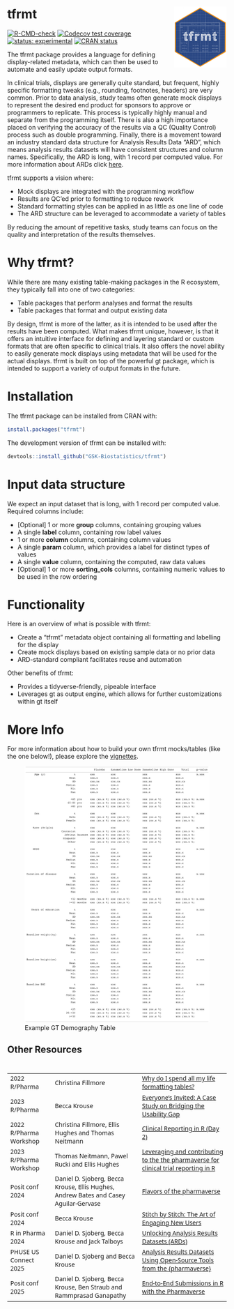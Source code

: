 
# tfrmt <a href='https://gsk-biostatistics.github.io/tfrmt/'><img src="https://raw.githubusercontent.com/GSK-Biostatistics/tfrmt/main/man/figures/tfrmt.png" align="right" alt = "tfrmt logo" style="height:139px;"/></a>

<!-- badges: start -->

[![R-CMD-check](https://github.com/GSK-Biostatistics/tfrmt/actions/workflows/R-CMD-check.yaml/badge.svg)](https://github.com/GSK-Biostatistics/tfrmt/actions/workflows/R-CMD-check.yaml)
[![Codecov test
coverage](https://codecov.io/gh/GSK-Biostatistics/tfrmt/branch/main/graph/badge.svg)](https://app.codecov.io/gh/GSK-Biostatistics/tfrmt?branch=main)
[![status:
experimental](https://github.com/GIScience/badges/raw/master/status/experimental.svg)](https://github.com/GIScience/badges#experimental)
[![CRAN
status](https://www.r-pkg.org/badges/version/tfrmt)](https://CRAN.R-project.org/package=tfrmt)
<!-- badges: end -->

The tfrmt package provides a language for defining display-related
metadata, which can then be used to automate and easily update output
formats.

In clinical trials, displays are generally quite standard, but frequent,
highly specific formatting tweaks (e.g., rounding, footnotes, headers)
are very common. Prior to data analysis, study teams often generate mock
displays to represent the desired end product for sponsors to approve or
programmers to replicate. This process is typically highly manual and
separate from the programming itself. There is also a high importance
placed on verifying the accuracy of the results via a QC (Quality
Control) process such as double programming. Finally, there is a
movement toward an industry standard data structure for Analysis Results
Data “ARD”, which means analysis results datasets will have consistent
structures and column names. Specifically, the ARD is long, with 1
record per computed value. For more information about ARDs click
[here](https://pharmasug.org/download/sde/rtp2021/PharmaSUG-NCSDE_2021-08.pdf).

tfrmt supports a vision where:

- Mock displays are integrated with the programming workflow
- Results are QC’ed prior to formatting to reduce rework
- Standard formatting styles can be applied in as little as one line of
  code
- The ARD structure can be leveraged to accommodate a variety of tables

By reducing the amount of repetitive tasks, study teams can focus on the
quality and interpretation of the results themselves.

# Why tfrmt?

While there are many existing table-making packages in the R ecosystem,
they typically fall into one of two categories:

- Table packages that perform analyses and format the results
- Table packages that format and output existing data

By design, tfrmt is more of the latter, as it is intended to be used
after the results have been computed. What makes tfrmt unique, however,
is that it offers an intuitive interface for defining and layering
standard or custom formats that are often specific to clinical trials.
It also offers the novel ability to easily generate mock displays using
metadata that will be used for the actual displays. tfrmt is built on
top of the powerful gt package, which is intended to support a variety
of output formats in the future.

# Installation

The tfrmt package can be installed from CRAN with:

``` r
install.packages("tfrmt")
```

The development version of tfrmt can be installed with:

``` r
devtools::install_github("GSK-Biostatistics/tfrmt")
```

# Input data structure

We expect an input dataset that is long, with 1 record per computed
value. Required columns include:

- \[Optional\] 1 or more **group** columns, containing grouping values
- A single **label** column, containing row label values
- 1 or more **column** columns, containing column values
- A single **param** column, which provides a label for distinct types
  of values
- A single **value** column, containing the computed, raw data values
- \[Optional\] 1 or more **sorting_cols** columns, containing numeric
  values to be used in the row ordering

# Functionality

Here is an overview of what is possible with tfrmt:

- Create a “tfrmt” metadata object containing all formatting and
  labelling for the display
- Create mock displays based on existing sample data or no prior data
- ARD-standard compliant facilitates reuse and automation

Other benefits of tfrmt:

- Provides a tidyverse-friendly, pipeable interface
- Leverages gt as output engine, which allows for further customizations
  within gt itself

# More Info

For more information about how to build your own tfrmt mocks/tables
(like the one below!), please explore the
[vignettes](https://gsk-biostatistics.github.io/tfrmt/articles/examples.html).

<figure>
<img
src="https://raw.githubusercontent.com/GSK-Biostatistics/tfrmt/main/man/figures/gt_readme.png"
alt="Example GT Demography Table" />
<figcaption aria-hidden="true">Example GT Demography Table</figcaption>
</figure>

## Other Resources

<div id="vbekmwkpwz" style="padding-left:0px;padding-right:0px;padding-top:10px;padding-bottom:10px;overflow-x:auto;overflow-y:auto;width:auto;height:auto;">
<style>#vbekmwkpwz table {
  font-family: system-ui, 'Segoe UI', Roboto, Helvetica, Arial, sans-serif, 'Apple Color Emoji', 'Segoe UI Emoji', 'Segoe UI Symbol', 'Noto Color Emoji';
  -webkit-font-smoothing: antialiased;
  -moz-osx-font-smoothing: grayscale;
}
&#10;#vbekmwkpwz thead, #vbekmwkpwz tbody, #vbekmwkpwz tfoot, #vbekmwkpwz tr, #vbekmwkpwz td, #vbekmwkpwz th {
  border-style: none;
}
&#10;#vbekmwkpwz p {
  margin: 0;
  padding: 0;
}
&#10;#vbekmwkpwz .gt_table {
  display: table;
  border-collapse: collapse;
  line-height: normal;
  margin-left: auto;
  margin-right: auto;
  color: #333333;
  font-size: 16px;
  font-weight: normal;
  font-style: normal;
  background-color: #FFFFFF;
  width: auto;
  border-top-style: solid;
  border-top-width: 2px;
  border-top-color: #A8A8A8;
  border-right-style: none;
  border-right-width: 2px;
  border-right-color: #D3D3D3;
  border-bottom-style: solid;
  border-bottom-width: 2px;
  border-bottom-color: #A8A8A8;
  border-left-style: none;
  border-left-width: 2px;
  border-left-color: #D3D3D3;
}
&#10;#vbekmwkpwz .gt_caption {
  padding-top: 4px;
  padding-bottom: 4px;
}
&#10;#vbekmwkpwz .gt_title {
  color: #333333;
  font-size: 125%;
  font-weight: initial;
  padding-top: 4px;
  padding-bottom: 4px;
  padding-left: 5px;
  padding-right: 5px;
  border-bottom-color: #FFFFFF;
  border-bottom-width: 0;
}
&#10;#vbekmwkpwz .gt_subtitle {
  color: #333333;
  font-size: 85%;
  font-weight: initial;
  padding-top: 3px;
  padding-bottom: 5px;
  padding-left: 5px;
  padding-right: 5px;
  border-top-color: #FFFFFF;
  border-top-width: 0;
}
&#10;#vbekmwkpwz .gt_heading {
  background-color: #FFFFFF;
  text-align: center;
  border-bottom-color: #FFFFFF;
  border-left-style: none;
  border-left-width: 1px;
  border-left-color: #D3D3D3;
  border-right-style: none;
  border-right-width: 1px;
  border-right-color: #D3D3D3;
}
&#10;#vbekmwkpwz .gt_bottom_border {
  border-bottom-style: solid;
  border-bottom-width: 2px;
  border-bottom-color: #D3D3D3;
}
&#10;#vbekmwkpwz .gt_col_headings {
  border-top-style: solid;
  border-top-width: 2px;
  border-top-color: #D3D3D3;
  border-bottom-style: solid;
  border-bottom-width: 2px;
  border-bottom-color: #D3D3D3;
  border-left-style: none;
  border-left-width: 1px;
  border-left-color: #D3D3D3;
  border-right-style: none;
  border-right-width: 1px;
  border-right-color: #D3D3D3;
}
&#10;#vbekmwkpwz .gt_col_heading {
  color: #333333;
  background-color: #FFFFFF;
  font-size: 100%;
  font-weight: normal;
  text-transform: inherit;
  border-left-style: none;
  border-left-width: 1px;
  border-left-color: #D3D3D3;
  border-right-style: none;
  border-right-width: 1px;
  border-right-color: #D3D3D3;
  vertical-align: bottom;
  padding-top: 5px;
  padding-bottom: 6px;
  padding-left: 5px;
  padding-right: 5px;
  overflow-x: hidden;
}
&#10;#vbekmwkpwz .gt_column_spanner_outer {
  color: #333333;
  background-color: #FFFFFF;
  font-size: 100%;
  font-weight: normal;
  text-transform: inherit;
  padding-top: 0;
  padding-bottom: 0;
  padding-left: 4px;
  padding-right: 4px;
}
&#10;#vbekmwkpwz .gt_column_spanner_outer:first-child {
  padding-left: 0;
}
&#10;#vbekmwkpwz .gt_column_spanner_outer:last-child {
  padding-right: 0;
}
&#10;#vbekmwkpwz .gt_column_spanner {
  border-bottom-style: solid;
  border-bottom-width: 2px;
  border-bottom-color: #D3D3D3;
  vertical-align: bottom;
  padding-top: 5px;
  padding-bottom: 5px;
  overflow-x: hidden;
  display: inline-block;
  width: 100%;
}
&#10;#vbekmwkpwz .gt_spanner_row {
  border-bottom-style: hidden;
}
&#10;#vbekmwkpwz .gt_group_heading {
  padding-top: 8px;
  padding-bottom: 8px;
  padding-left: 5px;
  padding-right: 5px;
  color: #333333;
  background-color: #FFFFFF;
  font-size: 100%;
  font-weight: initial;
  text-transform: inherit;
  border-top-style: solid;
  border-top-width: 2px;
  border-top-color: #D3D3D3;
  border-bottom-style: solid;
  border-bottom-width: 2px;
  border-bottom-color: #D3D3D3;
  border-left-style: none;
  border-left-width: 1px;
  border-left-color: #D3D3D3;
  border-right-style: none;
  border-right-width: 1px;
  border-right-color: #D3D3D3;
  vertical-align: middle;
  text-align: left;
}
&#10;#vbekmwkpwz .gt_empty_group_heading {
  padding: 0.5px;
  color: #333333;
  background-color: #FFFFFF;
  font-size: 100%;
  font-weight: initial;
  border-top-style: solid;
  border-top-width: 2px;
  border-top-color: #D3D3D3;
  border-bottom-style: solid;
  border-bottom-width: 2px;
  border-bottom-color: #D3D3D3;
  vertical-align: middle;
}
&#10;#vbekmwkpwz .gt_from_md > :first-child {
  margin-top: 0;
}
&#10;#vbekmwkpwz .gt_from_md > :last-child {
  margin-bottom: 0;
}
&#10;#vbekmwkpwz .gt_row {
  padding-top: 8px;
  padding-bottom: 8px;
  padding-left: 5px;
  padding-right: 5px;
  margin: 10px;
  border-top-style: solid;
  border-top-width: 1px;
  border-top-color: #D3D3D3;
  border-left-style: none;
  border-left-width: 1px;
  border-left-color: #D3D3D3;
  border-right-style: none;
  border-right-width: 1px;
  border-right-color: #D3D3D3;
  vertical-align: middle;
  overflow-x: hidden;
}
&#10;#vbekmwkpwz .gt_stub {
  color: #333333;
  background-color: #FFFFFF;
  font-size: 100%;
  font-weight: initial;
  text-transform: inherit;
  border-right-style: solid;
  border-right-width: 2px;
  border-right-color: #D3D3D3;
  padding-left: 5px;
  padding-right: 5px;
}
&#10;#vbekmwkpwz .gt_stub_row_group {
  color: #333333;
  background-color: #FFFFFF;
  font-size: 100%;
  font-weight: initial;
  text-transform: inherit;
  border-right-style: solid;
  border-right-width: 2px;
  border-right-color: #D3D3D3;
  padding-left: 5px;
  padding-right: 5px;
  vertical-align: top;
}
&#10;#vbekmwkpwz .gt_row_group_first td {
  border-top-width: 2px;
}
&#10;#vbekmwkpwz .gt_row_group_first th {
  border-top-width: 2px;
}
&#10;#vbekmwkpwz .gt_summary_row {
  color: #333333;
  background-color: #FFFFFF;
  text-transform: inherit;
  padding-top: 8px;
  padding-bottom: 8px;
  padding-left: 5px;
  padding-right: 5px;
}
&#10;#vbekmwkpwz .gt_first_summary_row {
  border-top-style: solid;
  border-top-color: #D3D3D3;
}
&#10;#vbekmwkpwz .gt_first_summary_row.thick {
  border-top-width: 2px;
}
&#10;#vbekmwkpwz .gt_last_summary_row {
  padding-top: 8px;
  padding-bottom: 8px;
  padding-left: 5px;
  padding-right: 5px;
  border-bottom-style: solid;
  border-bottom-width: 2px;
  border-bottom-color: #D3D3D3;
}
&#10;#vbekmwkpwz .gt_grand_summary_row {
  color: #333333;
  background-color: #FFFFFF;
  text-transform: inherit;
  padding-top: 8px;
  padding-bottom: 8px;
  padding-left: 5px;
  padding-right: 5px;
}
&#10;#vbekmwkpwz .gt_first_grand_summary_row {
  padding-top: 8px;
  padding-bottom: 8px;
  padding-left: 5px;
  padding-right: 5px;
  border-top-style: double;
  border-top-width: 6px;
  border-top-color: #D3D3D3;
}
&#10;#vbekmwkpwz .gt_last_grand_summary_row_top {
  padding-top: 8px;
  padding-bottom: 8px;
  padding-left: 5px;
  padding-right: 5px;
  border-bottom-style: double;
  border-bottom-width: 6px;
  border-bottom-color: #D3D3D3;
}
&#10;#vbekmwkpwz .gt_striped {
  background-color: rgba(128, 128, 128, 0.05);
}
&#10;#vbekmwkpwz .gt_table_body {
  border-top-style: solid;
  border-top-width: 2px;
  border-top-color: #D3D3D3;
  border-bottom-style: solid;
  border-bottom-width: 2px;
  border-bottom-color: #D3D3D3;
}
&#10;#vbekmwkpwz .gt_footnotes {
  color: #333333;
  background-color: #FFFFFF;
  border-bottom-style: none;
  border-bottom-width: 2px;
  border-bottom-color: #D3D3D3;
  border-left-style: none;
  border-left-width: 2px;
  border-left-color: #D3D3D3;
  border-right-style: none;
  border-right-width: 2px;
  border-right-color: #D3D3D3;
}
&#10;#vbekmwkpwz .gt_footnote {
  margin: 0px;
  font-size: 90%;
  padding-top: 4px;
  padding-bottom: 4px;
  padding-left: 5px;
  padding-right: 5px;
}
&#10;#vbekmwkpwz .gt_sourcenotes {
  color: #333333;
  background-color: #FFFFFF;
  border-bottom-style: none;
  border-bottom-width: 2px;
  border-bottom-color: #D3D3D3;
  border-left-style: none;
  border-left-width: 2px;
  border-left-color: #D3D3D3;
  border-right-style: none;
  border-right-width: 2px;
  border-right-color: #D3D3D3;
}
&#10;#vbekmwkpwz .gt_sourcenote {
  font-size: 90%;
  padding-top: 4px;
  padding-bottom: 4px;
  padding-left: 5px;
  padding-right: 5px;
}
&#10;#vbekmwkpwz .gt_left {
  text-align: left;
}
&#10;#vbekmwkpwz .gt_center {
  text-align: center;
}
&#10;#vbekmwkpwz .gt_right {
  text-align: right;
  font-variant-numeric: tabular-nums;
}
&#10;#vbekmwkpwz .gt_font_normal {
  font-weight: normal;
}
&#10;#vbekmwkpwz .gt_font_bold {
  font-weight: bold;
}
&#10;#vbekmwkpwz .gt_font_italic {
  font-style: italic;
}
&#10;#vbekmwkpwz .gt_super {
  font-size: 65%;
}
&#10;#vbekmwkpwz .gt_footnote_marks {
  font-size: 75%;
  vertical-align: 0.4em;
  position: initial;
}
&#10;#vbekmwkpwz .gt_asterisk {
  font-size: 100%;
  vertical-align: 0;
}
&#10;#vbekmwkpwz .gt_indent_1 {
  text-indent: 5px;
}
&#10;#vbekmwkpwz .gt_indent_2 {
  text-indent: 10px;
}
&#10;#vbekmwkpwz .gt_indent_3 {
  text-indent: 15px;
}
&#10;#vbekmwkpwz .gt_indent_4 {
  text-indent: 20px;
}
&#10;#vbekmwkpwz .gt_indent_5 {
  text-indent: 25px;
}
&#10;#vbekmwkpwz .katex-display {
  display: inline-flex !important;
  margin-bottom: 0.75em !important;
}
&#10;#vbekmwkpwz div.Reactable > div.rt-table > div.rt-thead > div.rt-tr.rt-tr-group-header > div.rt-th-group:after {
  height: 0px !important;
}
</style>
<table class="gt_table" data-quarto-disable-processing="false" data-quarto-bootstrap="false">
  &#10;  <tbody class="gt_table_body">
    <tr><td headers="venue" class="gt_row gt_left"><span class='gt_from_md'>2022 R/Pharma</span></td>
<td headers="presenters" class="gt_row gt_left">Christina Fillmore</td>
<td headers="title" class="gt_row gt_left"><span class='gt_from_md'><a href="https://www.youtube.com/watch?v=00lGhuANUJw">Why do I spend all my life formatting tables?</a></span></td></tr>
    <tr><td headers="venue" class="gt_row gt_left"><span class='gt_from_md'>2023 R/Pharma</span></td>
<td headers="presenters" class="gt_row gt_left">Becca Krouse</td>
<td headers="title" class="gt_row gt_left"><span class='gt_from_md'><a href="https://www.youtube.com/watch?v=Zg1LPJSO0kQ">Everyone’s Invited: A Case Study on Bridging the Usability Gap</a></span></td></tr>
    <tr><td headers="venue" class="gt_row gt_left"><span class='gt_from_md'>2022 R/Pharma Workshop</span></td>
<td headers="presenters" class="gt_row gt_left">Christina Fillmore, Ellis Hughes and Thomas Neitmann</td>
<td headers="title" class="gt_row gt_left"><span class='gt_from_md'><a href="https://www.youtube.com/watch?v=rYflZhFDSZQ">Clinical Reporting in R (Day 2)</a></span></td></tr>
    <tr><td headers="venue" class="gt_row gt_left"><span class='gt_from_md'>2023 R/Pharma Workshop</span></td>
<td headers="presenters" class="gt_row gt_left">Thomas Neitmann, Pawel Rucki and Ellis Hughes</td>
<td headers="title" class="gt_row gt_left"><span class='gt_from_md'><a href="https://github.com/posit-conf-2023/r-pharma">Leveraging and contributing to the the pharmaverse for clinical trial reporting in R</a></span></td></tr>
    <tr><td headers="venue" class="gt_row gt_left"><span class='gt_from_md'>Posit conf 2024</span></td>
<td headers="presenters" class="gt_row gt_left">Daniel D. Sjoberg, Becca Krouse, Ellis Hughes, Andrew Bates and Casey Aguilar-Gervase</td>
<td headers="title" class="gt_row gt_left"><span class='gt_from_md'><a href="https://posit-conf-2024.github.io/pharmaverse/">Flavors of the pharmaverse</a></span></td></tr>
    <tr><td headers="venue" class="gt_row gt_left"><span class='gt_from_md'>Posit conf 2024</span></td>
<td headers="presenters" class="gt_row gt_left">Becca Krouse</td>
<td headers="title" class="gt_row gt_left"><span class='gt_from_md'><a href="https://www.youtube.com/watch?v=R3VMij_1aSE">Stitch by Stitch: The Art of Engaging New Users</a></span></td></tr>
    <tr><td headers="venue" class="gt_row gt_left"><span class='gt_from_md'>R in Pharma 2024</span></td>
<td headers="presenters" class="gt_row gt_left">Daniel D. Sjoberg, Becca Krouse and Jack Talboys</td>
<td headers="title" class="gt_row gt_left"><span class='gt_from_md'><a href="https://www.danieldsjoberg.com/ARD-RinPharma-workshop-2024/">Unlocking Analysis Results Datasets (ARDs)</a></span></td></tr>
    <tr><td headers="venue" class="gt_row gt_left"><span class='gt_from_md'>PHUSE US Connect 2025</span></td>
<td headers="presenters" class="gt_row gt_left">Daniel D. Sjoberg and Becca Krouse</td>
<td headers="title" class="gt_row gt_left"><span class='gt_from_md'><a href="https://www.danieldsjoberg.com/ARD-PHUSE-workshop-2025/">Analysis Results Datasets Using Open-Source Tools from the {pharmaverse}</a></span></td></tr>
    <tr><td headers="venue" class="gt_row gt_left"><span class='gt_from_md'>Posit conf 2025</span></td>
<td headers="presenters" class="gt_row gt_left">Daniel D. Sjoberg, Becca Krouse, Ben Straub and Rammprasad Ganapathy</td>
<td headers="title" class="gt_row gt_left"><span class='gt_from_md'><a href="https://posit-conf-2025.github.io/pharmaverse/">End-to-End Submissions in R with the Pharmaverse</a></span></td></tr>
  </tbody>
  &#10;  
</table>
</div>
